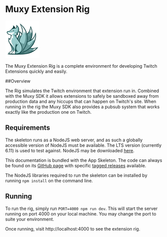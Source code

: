 # Muxy Extension Rig

![Muxy Logo](docs/logo.png)

The Muxy Extension Rig is a complete environment for developing Twitch Extensions quickly and easily.

##Overview

The Rig simulates the Twitch environment that extension run in. Combined with the Muxy SDK it allows extensions to
safely be sandboxed away from production data and any hiccups that can happen on Twitch's site. When running in the rig 
the Muxy SDK also provides a pubsub system that works exactly like the production one on Twitch.

## Requirements
The skeleton runs as a NodeJS web server, and as such a globally accessible version of NodeJS must
be available. The LTS version (currently 6.11) is used to test against. NodeJS may be downloaded
[here](https://nodejs.org).

This documentation is bundled with the App Skeleton. The code can always be found on its
[GitHub page](https://github.com/muxy/muxy-extension-rig) with specific
[tagged releases](https://github.com/muxy/muxy-extension-rig/releases) available.

The NodeJS libraries required to run the skeleton can be installed by running `npm install` on the
command line.

## Running
To run the rig, simply run `PORT=4000 npm run dev`. This will start the server running on port
4000 on your local machine. You may change the port to suite your environment.

Once running, visit http://localhost:4000 to see the extension rig.